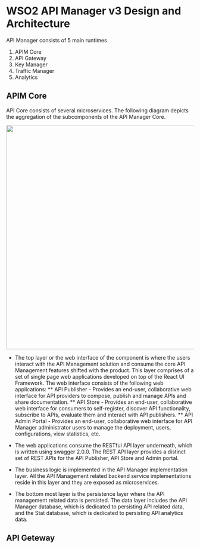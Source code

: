 # WSO2 API Manager v3 Design and Architecture

API Manager consists of 5 main runtimes

1. APIM Core
1. API Gateway
1. Key Manager
1. Traffic Manager
1. Analytics

## APIM Core

API Core consists of several microservices. The following diagram depicts the aggregation of the subcomponents of the API Manager Core.

<img src="https://github.com/lakwarus/product-apim/raw/master/docs/design/images/API-Core.png" width="600">

* The top layer or the web interface of the component is where the users interact with the API Management solution and consume the core API Management features shifted with the product. This layer comprises of a set of single page web applications developed on top of the React UI Framework. The web interface consists of the following web applications:
** API Publisher - Provides an end-user, collaborative web interface for API providers to compose, publish and manage APIs and share documentation.
** API Store - Provides an end-user, collaborative web interface for consumers to self-register, discover API functionality, subscribe to APIs, evaluate them and interact with API publishers.
** API Admin Portal - Provides an end-user, collaborative web interface for API Manager administrator users to manage the deployment, users, configurations, view statistics, etc.

* The web applications consume the RESTful API layer underneath, which is written using swagger 2.0.0. The REST API layer provides a distinct set of REST APIs for the API Publisher, API Store and Admin portal.  
* The business logic is implemented in the API Manager implementation layer. All the API Management related backend service implementations reside in this layer and they are exposed as microservices.  
* The bottom most layer is the persistence layer where the API management related data is persisted. The data layer includes the API Manager database, which is dedicated to persisting API related data, and the Stat database, which is dedicated to persisting API analytics data.


## API Geteway




 
